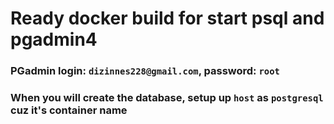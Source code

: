 # Ready docker build for start psql and pgadmin4

### PGadmin login: `dizinnes228@gmail.com`, password: `root`

### When you will create the database, setup up `host` as `postgresql` cuz it's container name
